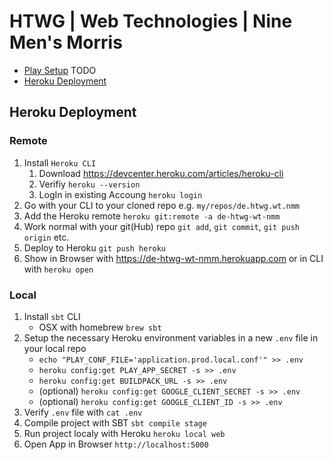 # HTWG | Web Technologies | Nine Men's Morris

- [Play Setup](#play-setup) TODO
- [Heroku Deployment](#heroku-deployment)

## Heroku Deployment

### Remote

1. Install `Heroku CLI`
    1. Download <https://devcenter.heroku.com/articles/heroku-cli>
    2. Verifiy `heroku --version`
    3. LogIn in existing Accoung `heroku login`
2. Go with your CLI to your cloned repo e.g. `my/repos/de.htwg.wt.nmm`
3. Add the Heroku remote `heroku git:remote -a de-htwg-wt-nmm`
4. Work normal with your git(Hub) repo `git add`, `git commit`, `git push origin` etc.
5. Deploy to Heroku `git push heroku`
6. Show in Browser with <https://de-htwg-wt-nmm.herokuapp.com> or in CLI with `heroku open`

### Local

1. Install `sbt` CLI
    * OSX with homebrew `brew sbt`
2. Setup the necessary Heroku environment variables in a new `.env` file in your local repo
    * `echo "PLAY_CONF_FILE='application.prod.local.conf'" >> .env`
    * `heroku config:get PLAY_APP_SECRET -s >> .env`
    * `heroku config:get BUILDPACK_URL -s >> .env`
    * (optional) `heroku config:get GOOGLE_CLIENT_SECRET -s >> .env`
    * (optional) `heroku config:get GOOGLE_CLIENT_ID -s >> .env`
3. Verify `.env` file with `cat .env`
4. Compile project with SBT `sbt compile stage`
5. Run project localy with Heroku `heroku local web`
6. Open App in Browser `http://localhost:5000`
